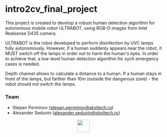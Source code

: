 # intro2cv_final_project
This project is created to develop a robust human detection algorithm for autonomous mobile robot ULTRABOT, using RGB-D images from Intel Realsense D435 camera. 

ULTRABOT is the robot developed to perform disinfection by UVC lamps fully autonomously. However, if a human suddenly appears near the robot, it MUST switch off the lamps in order not to harm the human's eyes. In order to achieve that, a low-level human detection algorithm for sych emergency cases is needed.

Depth channel allows to calculate a distance to a human. If a human stays in front of the lamps, but farther than 10m (outside the dangerous zone) - the robot should not switch the lamps.

### Team
- Stepan Perminov (stepan.perminov@skoltech.ru)
- Alexander Sedunin (alexander.sedunin@skoltech.ru)

<p align="center">
<img src="https://old.sk.ru/resized-image.ashx/__size/550x0/__key/telligent-evolution-components-attachments/13-50-00-00-00-02-16-56/skoltech-rastr-ENG.png" height="40">
</p>
